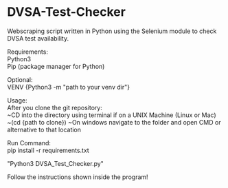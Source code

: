 # DVSA-Test-Checker
Webscraping script written in Python using the Selenium module to check DVSA test availability.  
  
Requirements:  
Python3  
Pip (package manager for Python)  
  
Optional:  
VENV {Python3 -m "path to your venv dir"}  

Usage:    
After you clone the git repository:  
~CD into the directory using terminal if on a UNIX Machine (Linux or Mac)  
~(cd {path to clone})
~On windows navigate to the folder and open CMD or alternative to that location

Run Command:  
pip install -r requirements.txt

"Python3 DVSA_Test_Checker.py"

Follow the instructions shown inside the program!
